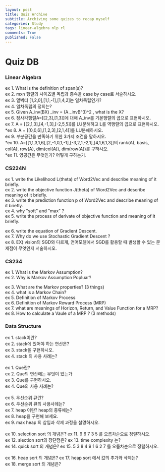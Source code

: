 ```yaml
---
layout: post
title: Quiz Archive
subtitle: Archiving some quizes to recap myself
categories: Study
tags: linear-algebra nlp rl
comments: True
published: False
---
```


# Quiz DB 

### Linear Algebra
ex 1. What is the definition of span(s)? <br>
ex 2. mxn 행렬의 사이즈별 독립과 종속을 case by case로 서술하시오.<br>
ex 3. 열벡터 [1,2,0],[1,1,-1],[1,4,2]는 일차독립인가?<br>
ex 4. 일차독립의 정의는?<br>
ex 5. Given A_inv(BX) _inv = (A _invB^3)^2 , what is the X?<br>
ex 6. 정사각행렬A=[[2,3],[1,3]]에 대해 A_inv를 기본행렬의 곱으로 표현하시오.<br>
ex 7. A = [[2,1,3],[4,-1,3],[-2,5,5]]를 LU분해하고 L를 역행렬의 곱으로 표현하시오.<br>
*ex 8. A = [[0,0,6],[1,2,3],[2,1,4]]를 LU분해하시오. <br>
ex 9. 부분공간을 만족하기 위한 3가지 조건을 말하시오. <br>
*ex 10. A=[[1,1,3,1,6],[2,-1,0,1,-1],[-3,2,1,-2,1],[4,1,6,1,3]]의 rank(A), basis, col(A), row(A), dim(col(A)), dim(row(A))를 구하시오. <br>
*ex 11. 영공간은 무엇인가? 어떻게 구하는가. <br>

### CS224N 
ex 1. write the Likelihood L(theta) of Word2Vec and describe meaning of it briefly.<br>
ex 2. write the objective function J(theta) of Word2Vec and describe meaning of it briefly. <br> 
ex 3. write the prediction function p of Word2Vec and describe meaning of it briefly. <br>
ex 4. why "soft" and "max" ?<br>
ex 5. write the process of derivate of objective function and meaning of it briefly. <br>

ex 6. write the equation of Gradient Descent. <br>
ex 7. Why do we use Stochastic Gradient Descent ? <br>
ex 8. EX) vision의 SGD와 다르게, 언어모델에서 SGD를 활용할 때 발생할 수 있는 문제점이 무엇인지 서술하시오.<br>

### CS234
ex 1. What is the Markov Assumption? <br>
ex 2. Why is Markov Assumption Popluar?  <br>

ex 3. What are the Markov properties? (3 things) <br>
ex 4. what is a Markov Chain? <br>
ex 5. Definition of Markov Process <br>
ex 6. Definition of Markov Reward Process (MRP) <br>
ex 7. what are meanings of Horizon, Return, and Value Function for a MRP? <br>
ex 8. How to calculate a Vaule of a MRP ? (3 methods) <br>

### Data Structure 
ex 1. stack이란?<br>
ex 2. stack에 있어야 하는 연산은?<br>
ex 3. stack을 구현하시오. <br>
ex 4. stack 의 사용 사례는?<br>
<br>
ex 1. Que란? <br>
ex 2. Que의 연산에는 무엇이 있는가<br>
ex 3. Que를 구현하시오. <br>
ex 4. Que의 사용 사례는? <br>
<br>
ex 5. 우선순위 큐란? <br>
ex 6. 우선순위 큐의 사용사례는? <br>
ex 7. heap 이란? heap의 종류에는? <br>
ex 8. heap을 구현해 보세요. <br>
ex 9. max heap 의 삽입과 삭제 과정을 설명하시오. <br>
<br>
ex 10. selection sort 의 개념은? 
ex 11. 9 6 7 3 5 를 오름차순으로 정렬하시오.  
ex 12. slection sort의 장단점은? 
ex 13. time complexity 는? 
<br>
ex 14. quick sort 의 개념은? 
ex 15. 5 3 8 4 9 1 6 2 7 를 오름차순으로 정렬하시오.  
<br>
ex 16. heap sort 의 개념은? 
ex 17. heap sort 에서 값의 추가와 삭제는? 
<br>
ex 18. merge sort 의 개념은? 